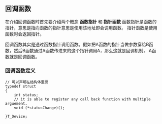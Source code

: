 ## 回调函数
在介绍回调函数时首先要介绍两个概念 **函数指针** 和 **指针函数**
函数指针是函数的指针，意思是指向函数的指针意思是使用该地址即会调用函数。
指针函数是使用函数时会返回指针。

回调函数其实是通过函数指针调用函数。假如把A函数的指针当做参数穿给B函数，然后B函数通过A函数传进来的这个指针调用A，那么这就是回调机制，
A函数就是回调函数。

### 回调函数定义


````
// 可以声明在结构体里面
typedef struct
{
	int status;
	// it is able to register any call back function with multiple arguement.
	void (*statusChange)();

}T_Device;

````
